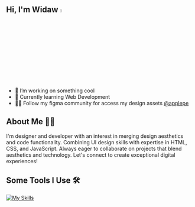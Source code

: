 ## Hi, I'm Widaw <a href="https://www.instagram.com/akmalwidaw/"><img src="https://media.giphy.com/media/hvRJCLFzcasrR4ia7z/giphy.gif" width="5%"></a>

- 🔭 I’m working on something cool
- 🌱 Currently learning Web Development
- 👨‍💻 Follow my figma community for access my design assets [@applepe](https://figma.com/@applepe)

## About Me 🧏‍♂️

I'm designer and developer with an interest in merging design aesthetics and code functionality. Combining UI design skills with expertise in HTML, CSS, and JavaScript. Always eager
to collaborate on projects that blend aesthetics and technology. Let's connect to create exceptional digital experiences!

## Some Tools I Use 🛠

[![My Skills](https://skillicons.dev/icons?i=html,css,js,react,bootstrap,tailwind,figma)](https://skillicons.dev)
